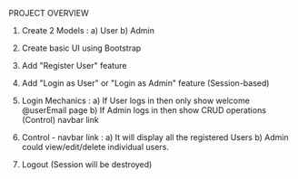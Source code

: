 PROJECT OVERVIEW

1) Create 2 Models :
a) User
b) Admin

2) Create basic UI using Bootstrap

3) Add "Register User" feature

4) Add "Login as User" or "Login as Admin" feature (Session-based)

5) Login Mechanics :
a) If User logs in then only show welcome @userEmail page
b) If Admin logs in then show CRUD operations (Control) navbar link

6) Control - navbar link :
a) It will display all the registered Users
b) Admin could view/edit/delete individual users.

7) Logout (Session will be destroyed)
